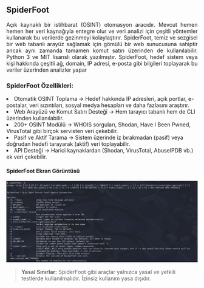 ## SpiderFoot
<p align="justify">Açık kaynaklı bir istihbarat (OSINT) otomasyon aracıdır. Mevcut hemen hemen her veri kaynağıyla entegre olur ve veri
analizi için çeşitli yöntemler kullanarak bu verilerde gezinmeyi kolaylaştırır.
SpiderFoot, temiz ve sezgisel bir web tabanlı arayüz sağlamak için gömülü bir web sunucusuna sahiptir ancak aynı
zamanda tamamen komut satırı üzerinden de kullanılabilir. Python 3 ve MIT lisanslı olarak yazılmıştır.
SpiderFoot, hedef sistem veya kişi hakkında çeşitli ağ, domain, IP adresi, e-posta gibi bilgileri toplayarak bu veriler
üzerinden analizler yapar</p>

### SpiderFoot Özellikleri:
<li>Otomatik OSINT Toplama → Hedef hakkında IP adresleri, açık portlar, e-postalar, veri sızıntıları, sosyal medya hesapları ve daha fazlasını araştırır.</li>
<li>Web Arayüzü ve Komut Satırı Desteği → Hem tarayıcı tabanlı hem de CLI üzerinden kullanılabilir.</li>
<li>200+ OSINT Modülü → WHOIS sorguları, Shodan, Have I Been Pwned, VirusTotal gibi birçok servisten veri çekebilir.</li>
<li>Pasif ve Aktif Tarama → Sistem üzerinde iz bırakmadan (pasif) veya doğrudan hedefi tarayarak (aktif) veri toplayabilir.</li>
<li>API Desteği → Harici kaynaklardan (Shodan, VirusTotal, AbuseIPDB vb.) ek veri çekebilir.</li>


#### SpiderFoot Ekran Görüntüsü
![SpiderFoot](https://github.com/cyasar34/SECURITY-IN-WEB-APPLICATIONS/blob/main/SpiderFoot.PNG)


> **Yasal Sınırlar:** SpiderFoot gibi araçlar yalnızca yasal ve yetkili testlerde kullanılmalıdır. İzinsiz kullanım yasa dışıdır. <br>





 
